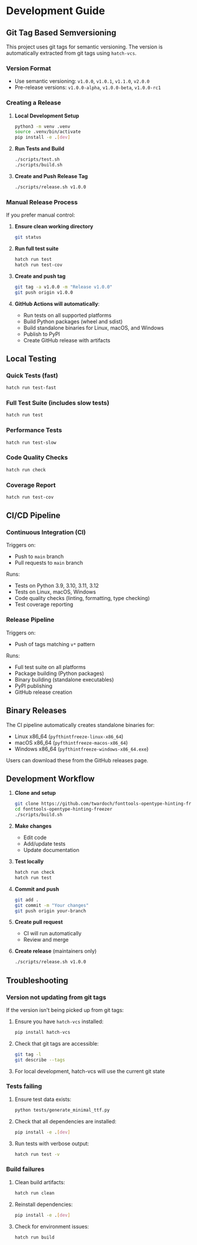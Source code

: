 # Development Guide

## Git Tag Based Semversioning

This project uses git tags for semantic versioning. The version is automatically extracted from git tags using `hatch-vcs`.

### Version Format

- Use semantic versioning: `v1.0.0`, `v1.0.1`, `v1.1.0`, `v2.0.0`
- Pre-release versions: `v1.0.0-alpha`, `v1.0.0-beta`, `v1.0.0-rc1`

### Creating a Release

1. **Local Development Setup**
   ```bash
   python3 -m venv .venv
   source .venv/bin/activate
   pip install -e .[dev]
   ```

2. **Run Tests and Build**
   ```bash
   ./scripts/test.sh
   ./scripts/build.sh
   ```

3. **Create and Push Release Tag**
   ```bash
   ./scripts/release.sh v1.0.0
   ```

### Manual Release Process

If you prefer manual control:

1. **Ensure clean working directory**
   ```bash
   git status
   ```

2. **Run full test suite**
   ```bash
   hatch run test
   hatch run test-cov
   ```

3. **Create and push tag**
   ```bash
   git tag -a v1.0.0 -m "Release v1.0.0"
   git push origin v1.0.0
   ```

4. **GitHub Actions will automatically**:
   - Run tests on all supported platforms
   - Build Python packages (wheel and sdist)
   - Build standalone binaries for Linux, macOS, and Windows
   - Publish to PyPI
   - Create GitHub release with artifacts

## Local Testing

### Quick Tests (fast)
```bash
hatch run test-fast
```

### Full Test Suite (includes slow tests)
```bash
hatch run test
```

### Performance Tests
```bash
hatch run test-slow
```

### Code Quality Checks
```bash
hatch run check
```

### Coverage Report
```bash
hatch run test-cov
```

## CI/CD Pipeline

### Continuous Integration (CI)

Triggers on:
- Push to `main` branch
- Pull requests to `main` branch

Runs:
- Tests on Python 3.9, 3.10, 3.11, 3.12
- Tests on Linux, macOS, Windows
- Code quality checks (linting, formatting, type checking)
- Test coverage reporting

### Release Pipeline

Triggers on:
- Push of tags matching `v*` pattern

Runs:
- Full test suite on all platforms
- Package building (Python packages)
- Binary building (standalone executables)
- PyPI publishing
- GitHub release creation

## Binary Releases

The CI pipeline automatically creates standalone binaries for:
- Linux x86_64 (`pyfthintfreeze-linux-x86_64`)
- macOS x86_64 (`pyfthintfreeze-macos-x86_64`)
- Windows x86_64 (`pyfthintfreeze-windows-x86_64.exe`)

Users can download these from the GitHub releases page.

## Development Workflow

1. **Clone and setup**
   ```bash
   git clone https://github.com/twardoch/fonttools-opentype-hinting-freezer.git
   cd fonttools-opentype-hinting-freezer
   ./scripts/build.sh
   ```

2. **Make changes**
   - Edit code
   - Add/update tests
   - Update documentation

3. **Test locally**
   ```bash
   hatch run check
   hatch run test
   ```

4. **Commit and push**
   ```bash
   git add .
   git commit -m "Your changes"
   git push origin your-branch
   ```

5. **Create pull request**
   - CI will run automatically
   - Review and merge

6. **Create release** (maintainers only)
   ```bash
   ./scripts/release.sh v1.0.0
   ```

## Troubleshooting

### Version not updating from git tags

If the version isn't being picked up from git tags:

1. Ensure you have `hatch-vcs` installed:
   ```bash
   pip install hatch-vcs
   ```

2. Check that git tags are accessible:
   ```bash
   git tag -l
   git describe --tags
   ```

3. For local development, hatch-vcs will use the current git state

### Tests failing

1. Ensure test data exists:
   ```bash
   python tests/generate_minimal_ttf.py
   ```

2. Check that all dependencies are installed:
   ```bash
   pip install -e .[dev]
   ```

3. Run tests with verbose output:
   ```bash
   hatch run test -v
   ```

### Build failures

1. Clean build artifacts:
   ```bash
   hatch run clean
   ```

2. Reinstall dependencies:
   ```bash
   pip install -e .[dev]
   ```

3. Check for environment issues:
   ```bash
   hatch run build
   ```